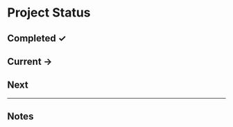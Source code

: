 # Project Status

## Completed ✓
<!-- Finished tasks go here -->

## Current →
<!-- What you're actively working on -->

## Next
<!-- Upcoming tasks -->

---

## Notes
<!-- Any additional context, decisions, or blockers -->
